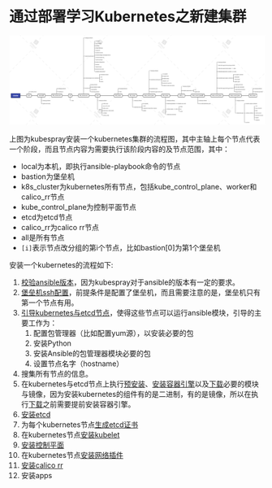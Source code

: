 # 通过部署学习Kubernetes之新建集群

![新建集群](./cluster.jpg)

上图为kubespray安装一个kubernetes集群的流程图，其中主轴上每个节点代表一个阶段，而且节点内容为需要执行该阶段内容的及节点范围，其中：

- local为本机，即执行ansible-playbook命令的节点
- bastion为堡垒机
- k8s_cluster为kubernetes所有节点，包括kube_control_plane、worker和calico_rr节点
- kube_control_plane为控制平面节点
- etcd为etcd节点
- calico_rr为calico rr节点
- all是所有节点
- `[i]`表示节点改分组的第i个节点，比如bastion[0]为第1个堡垒机

安装一个kubernetes的流程如下:

1. [校验ansible版本](./ansible_version.md)，因为kubespray对于ansible的版本有一定的要求。
2. [堡垒机ssh配置](bastion-ssh-config/README.md)，前提条件是配置了堡垒机，而且需要注意的是，堡垒机只有第一个节点有用。
3. [引导kubernetes与etcd节点](kubernetes/bootstrap-os/READMD.md)，使得这些节点可以运行ansible模块，引导的主要工作为：
   1. 配置包管理器（比如配置yum源），以安装必要的包
   2. 安装Python
   3. 安装Ansible的包管理器模块必要的包
   4. 设置节点名字（hostname）
4. 搜集所有节点的信息。
5. 在kubernetes与etcd节点上执行[预安装](./kubernetes/preinstall/README.md)、[安装容器引擎](./container-engine/README.md)以及[下载](./download/README.md)必要的模块与镜像，因为安装kubernetes的组件有的是二进制，有的是镜像，所以在执行[下载](./download/README.md)之前需要提前安装容器引擎。
6. [安装etcd](./etcd/README.md)
7. 为每个kubernetes节点[生成etcd证书](./etcd/README.md#)
8. 在kubernetes节点[安装kubelet](./kubernetes/node/README.md)
9. [安装控制平面](./kubernetes/control-plane/README.md)
10. 在kubernetes节点[安装网络插件](./network_plugin/README.md)
11. [安装calico rr](./network_plugin/calico/rr/README.md)
12. 安装apps
